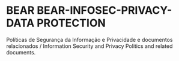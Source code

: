 # BEAR BEAR-INFOSEC-PRIVACY-DATA PROTECTION
Políticas de Segurança da Informação e Privacidade e documentos relacionados / Information Security and Privacy Politics and related documents.
